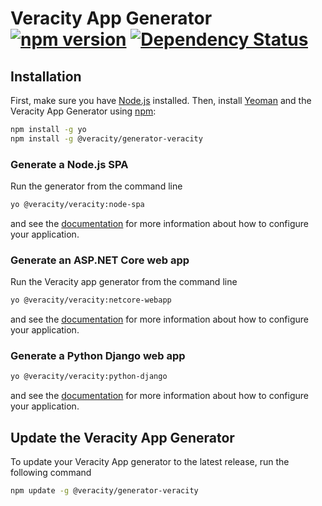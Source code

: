 # Veracity App Generator [![npm version][npm-image]][npm-url] [![Dependency Status][daviddm-image]][daviddm-url]


## Installation

First, make sure you have [Node.js] installed.
Then, install [Yeoman] and the Veracity App Generator using [npm]:

```bash
npm install -g yo
npm install -g @veracity/generator-veracity
```

### Generate a Node.js SPA
Run the generator from the command line
```bash
yo @veracity/veracity:node-spa
```
and see the [documentation](https://github.com/veracity/generator-veracity/tree/master/generators/node-spa/templates)
for more information about how to configure your application.

### Generate an ASP.NET Core web app
Run the Veracity app generator from the command line
```bash
yo @veracity/veracity:netcore-webapp
```
and see the [documentation](https://github.com/veracity/generator-veracity/tree/master/generators/netcore-webapp/templates)
for more information about how to configure your application.


### Generate a Python Django web app
```bash
yo @veracity/veracity:python-django
```
and see the [documentation](https://github.com/veracity/generator-veracity/tree/master/generators/python-django/templates)
for more information about how to configure your application.

## Update the Veracity App Generator
To update your Veracity App generator to the latest release, run the following command
```bash
npm update -g @veracity/generator-veracity
```

[Node.js]: https://nodejs.org/
[npm]: https://www.npmjs.com/
[Yeoman]: http://yeoman.io
[npm-image]: https://badge.fury.io/js/%40veracity%2Fgenerator-veracity.svg
[npm-url]: https://badge.fury.io/js/%40veracity%2Fgenerator-veracity
[travis-image]: https://travis-ci.org/Veracity/generator-veracity.svg?branch=master
[travis-url]: https://travis-ci.org/Veracity/generator-veracity
[daviddm-image]: https://david-dm.org/Veracity/generator-veracity.svg?theme=shields.io
[daviddm-url]: https://david-dm.org/Veracity/generator-veracity
